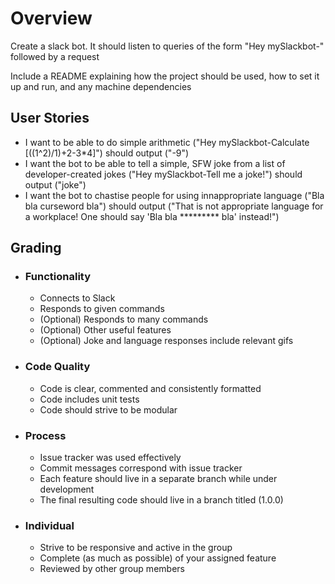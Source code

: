 # Overview

Create a slack bot.   It should listen to queries of the form "Hey mySlackbot-" followed by a request

Include a README explaining how the project should be used, how to set it up and run, and any machine dependencies

## User Stories

- I want to be able to do simple arithmetic ("Hey mySlackbot-Calculate [((1^2)/1)+2-3*4]") should output ("-9")
- I want the bot to be able to tell a simple, SFW joke from a list of developer-created jokes ("Hey mySlackbot-Tell me a joke!") should output ("joke")
- I want the bot to chastise people for using innappropriate language ("Bla bla curseword bla") should output ("That is not appropriate language for a workplace! One should say 'Bla bla ********* bla' instead!")

## Grading
- ### Functionality
  * Connects to Slack
  * Responds to given commands
  * (Optional) Responds to many commands
  * (Optional) Other useful features
  * (Optional) Joke and language responses include relevant gifs

- ### Code Quality
  * Code is clear, commented and consistently formatted
  * Code includes unit tests
  * Code should strive to be modular

- ### Process
  * Issue tracker was used effectively
  * Commit messages correspond with issue tracker
  * Each feature should live in a separate branch while under development
  * The final resulting code should live in a branch titled (1.0.0)

- ### Individual
  * Strive to be responsive and active in the group
  * Complete (as much as possible) of your assigned feature
  * Reviewed by other group members
